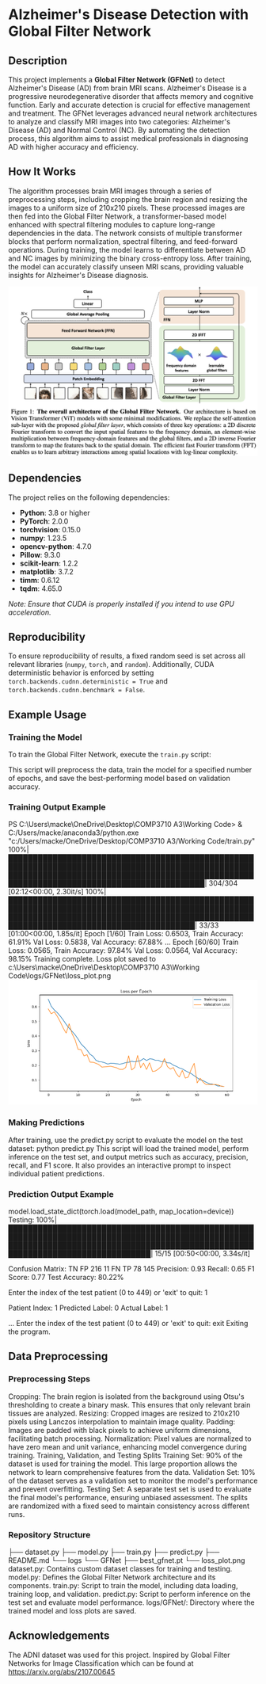 # Alzheimer's Disease Detection with Global Filter Network

## Description

This project implements a **Global Filter Network (GFNet)** to detect Alzheimer's Disease (AD) from brain MRI scans. Alzheimer's Disease is a progressive neurodegenerative disorder that affects memory and cognitive function. Early and accurate detection is crucial for effective management and treatment. The GFNet leverages advanced neural network architectures to analyze and classify MRI images into two categories: Alzheimer's Disease (AD) and Normal Control (NC). By automating the detection process, this algorithm aims to assist medical professionals in diagnosing AD with higher accuracy and efficiency.

## How It Works

The algorithm processes brain MRI images through a series of preprocessing steps, including cropping the brain region and resizing the images to a uniform size of 210x210 pixels. These processed images are then fed into the Global Filter Network, a transformer-based model enhanced with spectral filtering modules to capture long-range dependencies in the data. The network consists of multiple transformer blocks that perform normalization, spectral filtering, and feed-forward operations. During training, the model learns to differentiate between AD and NC images by minimizing the binary cross-entropy loss. After training, the model can accurately classify unseen MRI scans, providing valuable insights for Alzheimer's Disease diagnosis.

![GFNet Architecture](GFNET%20overall%20architecture.png)

## Dependencies

The project relies on the following dependencies:

- **Python**: 3.8 or higher
- **PyTorch**: 2.0.0
- **torchvision**: 0.15.0
- **numpy**: 1.23.5
- **opencv-python**: 4.7.0
- **Pillow**: 9.3.0
- **scikit-learn**: 1.2.2
- **matplotlib**: 3.7.2
- **timm**: 0.6.12
- **tqdm**: 4.65.0

*Note: Ensure that CUDA is properly installed if you intend to use GPU acceleration.*

## Reproducibility

To ensure reproducibility of results, a fixed random seed is set across all relevant libraries (`numpy`, `torch`, and `random`). Additionally, CUDA deterministic behavior is enforced by setting `torch.backends.cudnn.deterministic = True` and `torch.backends.cudnn.benchmark = False`.

## Example Usage

### Training the Model

To train the Global Filter Network, execute the `train.py` script:

This script will preprocess the data, train the model for a specified number of epochs, and save the best-performing model based on validation accuracy.
### Training Output Example
PS C:\Users\macke\OneDrive\Desktop\COMP3710 A3\Working Code> & C:/Users/macke/anaconda3/python.exe "c:/Users/macke/OneDrive/Desktop/COMP3710 A3/Working Code/train.py"
100%|██████████████████████████████████████████████████████████████████████████████████████████████████████████████████████████████████████████████████████████████████████████████████████████████| 304/304 [02:12<00:00,  2.30it/s]
100%|████████████████████████████████████████████████████████████████████████████████████████████████████████████████████████████████████████████████████████████████████████████████████████████| 33/33 [01:00<00:00,  1.85s/it]
Epoch [1/60]
Train Loss: 0.6503, Train Accuracy: 61.91%
Val Loss: 0.5838, Val Accuracy: 67.88%
...
Epoch [60/60]
Train Loss: 0.0565, Train Accuracy: 97.84%
Val Loss: 0.0564, Val Accuracy: 98.15%
Training complete.
Loss plot saved to c:\Users\macke\OneDrive\Desktop\COMP3710 A3\Working Code\logs/GFNet\loss_plot.png
![Loss Plot](loss_plot.png)
### Making Predictions
After training, use the predict.py script to evaluate the model on the test dataset:
python predict.py
This script will load the trained model, perform inference on the test set, and output metrics such as accuracy, precision, recall, and F1 score. It also provides an interactive prompt to inspect individual patient predictions.

### Prediction Output Example
model.load_state_dict(torch.load(model_path, map_location=device))
Testing: 100%|███████████████████████████████████████████████████████████████████████████████████████████████████████████████████████████████████████████████████████████████████████████████████| 15/15 [00:50<00:00,  3.34s/it]

Confusion Matrix:
TN      FP
216     11
FN      TP
78      145
Precision: 0.93
Recall: 0.65
F1 Score: 0.77
Test Accuracy: 80.22%

Enter the index of the test patient (0 to 449) or 'exit' to quit: 1

Patient Index: 1
Predicted Label: 0
Actual Label: 1

...
Enter the index of the test patient (0 to 449) or 'exit' to quit: exit
Exiting the program.


## Data Preprocessing
### Preprocessing Steps
Cropping: The brain region is isolated from the background using Otsu's thresholding to create a binary mask. This ensures that only relevant brain tissues are analyzed.
Resizing: Cropped images are resized to 210x210 pixels using Lanczos interpolation to maintain image quality.
Padding: Images are padded with black pixels to achieve uniform dimensions, facilitating batch processing.
Normalization: Pixel values are normalized to have zero mean and unit variance, enhancing model convergence during training.
Training, Validation, and Testing Splits
Training Set: 90% of the dataset is used for training the model. This large proportion allows the network to learn comprehensive features from the data.
Validation Set: 10% of the dataset serves as a validation set to monitor the model's performance and prevent overfitting.
Testing Set: A separate test set is used to evaluate the final model's performance, ensuring unbiased assessment.
The splits are randomized with a fixed seed to maintain consistency across different runs.

### Repository Structure
├── dataset.py
├── model.py
├── train.py
├── predict.py
├── README.md
└── logs
    └── GFNet
        ├── best_gfnet.pt
        └── loss_plot.png
dataset.py: Contains custom dataset classes for training and testing.
model.py: Defines the Global Filter Network architecture and its components.
train.py: Script to train the model, including data loading, training loop, and validation.
predict.py: Script to perform inference on the test set and evaluate model performance.
logs/GFNet/: Directory where the trained model and loss plots are saved.

## Acknowledgements
The ADNI dataset was used for this project.
Inspired by Global Filter Networks for Image Classification which can be found at https://arxiv.org/abs/2107.00645

